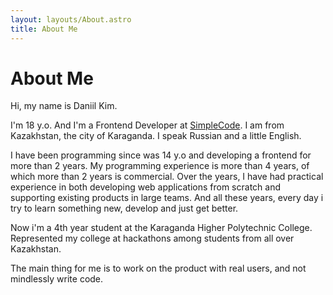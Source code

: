 ```yaml
---
layout: layouts/About.astro
title: About Me
---
```


# About Me

Hi, my name is Daniil Kim.

I'm 18 y.o. And I'm a Frontend Developer at [SimpleCode](http://simplecode.kz). I am from Kazakhstan, the city of Karaganda. I speak Russian and a little English.

I have been programming since was 14 y.o and developing a frontend for more than 2 years. My programming experience is more than 4 years, of which more than 2 years is commercial. Over the years, I have had practical experience in both developing web applications from scratch and supporting existing products in large teams. And all these years, every day i try to learn something new, develop and just get better.

Now i'm a 4th year student at the Karaganda Higher Polytechnic College. Represented my college at hackathons among students from all over Kazakhstan.

The main thing for me is to work on the product with real users, and not mindlessly write code.

